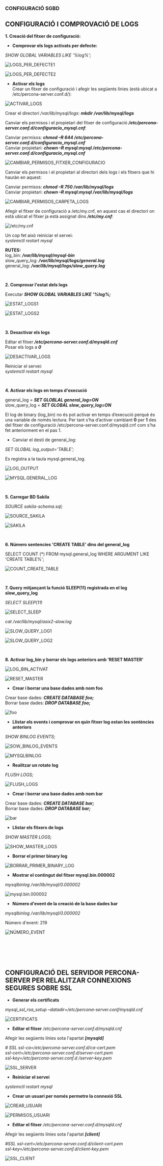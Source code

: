 ### CONFIGURACIÓ SGBD  



## CONFIGURACIÓ I COMPROVACIÓ DE LOGS

**1. Creació del fitxer de configuració:**  
* **Comprovar els logs activats per defecte:**  

*SHOW GLOBAL VARIABLES LIKE '%log%';*  

![LOGS_PER_DEFECTE1](https://github.com/ivanenriquez/BD-M02-M010/blob/master/MP10-UF2/A2/imatges/logs_activats_perdefecte.PNG)  

![LOGS_PER_DEFECTE2](https://github.com/ivanenriquez/BD-M02-M010/blob/master/MP10-UF2/A2/imatges/logs_activats_perdefecte2.PNG)  


* **Activar els logs**  
Crear un fitxer de configuració i afegir les següents línies (està ubicat a /etc/percona-server.conf.d/):  

![ACTIVAR_LOGS](https://github.com/ivanenriquez/BD-M02-M010/blob/master/MP10-UF2/A2/imatges/crear_fitxer_configuracio.PNG)  


Crear el directori */var/lib/mysql/logs*: ***mkdir /var/lib/mysql/logs***  

Canviar els permisos i el propietari del fitxer de configuració ***/etc/percona-server.conf.d/configuracio_mysql.cnf***:  

Canviar permisos: ***chmod –R 644 /etc/percona-server.conf.d/configuracio_mysql.cnf***  
Canviar propietari: ***chown –R mysql:mysql /etc/percona-server.conf.d/configuracio_mysql.cnf***  

![CAMBIAR_PERMISOS_FITXER_CONFIGURACIO](https://github.com/ivanenriquez/BD-M02-M010/blob/master/MP10-UF2/A2/imatges/permisos_fitxer_configuracio.PNG)  

Canviar els permisos i el propietari al directori dels logs i els fitxers que hi hauràn en aquest:  

Canviar permisos: ***chmod –R 750 /var/lib/mysql/logs***  
Canviar propietari: ***chown –R mysql:mysql /var/lib/mysql/logs***  

![CAMBIAR_PERMISOS_CARPETA_LOGS](https://github.com/ivanenriquez/BD-M02-M010/blob/master/MP10-UF2/A2/imatges/permisos_carpeta_logs.PNG)  

Afegir el fitxer de configuració a /etc/my.cnf, en aquest cas el directori on està ubicat el fitxer ja està assignat dins ***/etc/my.cnf***:  

![/etc/my.cnf](https://github.com/ivanenriquez/BD-M02-M010/blob/master/MP10-UF2/A2/imatges/my.cnf.PNG)  

Un cop fet això reiniciar el servei:  
*systemctl restart mysql*  


**RUTES:**  
log_bin:         ***/var/lib/mysql/mysql-bin***  
slow_query_log:  ***/var/lib/mysql/logs/general.log***  
general_log:     ***/var/lib/mysql/logs/slow_query.log***  

<br>


**2. Comprovar l'estat dels logs**  

Executar ***SHOW GLOBAL VARIABLES LIKE '%log%;***  

![ESTAT_LOGS1](https://github.com/ivanenriquez/BD-M02-M010/blob/master/MP10-UF2/A2/imatges/estat_logs.PNG) 

![ESTAT_LOGS2](https://github.com/ivanenriquez/BD-M02-M010/blob/master/MP10-UF2/A2/imatges/estat_logs2.PNG)  

<br>


**3. Desactivar els logs**  

Editar el fitxer ***/etc/percona-server.conf.d/mysqld.cnf***  
Posar els logs a ***0***  

![DESACTIVAR_LOGS](https://github.com/ivanenriquez/BD-M02-M010/blob/master/MP10-UF2/A2/imatges/desactivar_logs.PNG)  

Reiniciar el servei:  
*systemctl restart mysql*  

<br>


**4. Activar els logs en temps d'execució**  

general_log = ***SET GLOBLAL general_log=ON***  
slow_query_log = ***SET GLOBAL slow_query_log=ON***  

El log de binary (log_bin) no és pot activar en temps d’execució perquè és una variable de només lectura. Per tant s’ha d’activar cambiant **0** per **1** des del fitxer de configuració /etc/percona-server.conf.d/mysqld.cnf com s’ha fet anteriorment en el pas 1.  

* Canviar el destí de general_log:  

*SET GLOBAL log_output='TABLE';*  

Es registra a la taula mysql.general_log.  

![LOG_OUTPUT](https://github.com/ivanenriquez/BD-M02-M010/blob/master/MP10-UF2/A2/imatges/log_output.PNG)  

![MYSQL.GENERAL_LOG](https://github.com/ivanenriquez/BD-M02-M010/blob/master/MP10-UF2/A2/imatges/taula_mysql.general_log.PNG)  

<br>


**5. Carregar BD Sakila**  

*SOURCE sakila-schema.sql;*  

![SOURCE_SAKILA](https://github.com/ivanenriquez/BD-M02-M010/blob/master/MP10-UF2/A2/imatges/source1.PNG)  

![SAKILA](https://github.com/ivanenriquez/BD-M02-M010/blob/master/MP10-UF2/A2/imatges/sakila.PNG)  

<br>


**6. Número sentencies 'CREATE TABLE' dins del general_log**  

SELECT COUNT (*)
      FROM mysql.general_log
   WHERE ARGUMENT LIKE 'CREATE TABLE%';  
   
![COUNT_CREATE_TABLE](https://github.com/ivanenriquez/BD-M02-M010/blob/master/MP10-UF2/A2/imatges/COUNT_CREATE_TABLE.PNG)  

<br>


**7. Query mitjançant la funció SLEEP(11) registrada en el log slow_query_log**  

*SELECT SLEEP(11)*  

![SELECT_SLEEP](https://github.com/ivanenriquez/BD-M02-M010/blob/master/MP10-UF2/A2/imatges/select_sleep.PNG)  


*cat /var/lib/mysql/asix2-slow.log*  

![SLOW_QUERY_LOG1](https://github.com/ivanenriquez/BD-M02-M010/blob/master/MP10-UF2/A2/imatges/slow_query_log1.PNG)  

![SLOW_QUERY_LOG2](https://github.com/ivanenriquez/BD-M02-M010/blob/master/MP10-UF2/A2/imatges/slow_query_log2.PNG)  

<br>


**8. Activar log_bin y borrar els logs anteriors amb 'RESET MASTER'**  

![LOG_BIN_ACTIVAT](https://github.com/ivanenriquez/BD-M02-M010/blob/master/MP10-UF2/A2/imatges/binary_activat.PNG)  

![RESET_MASTER](https://github.com/ivanenriquez/BD-M02-M010/blob/master/MP10-UF2/A2/imatges/reset_master.PNG)  


* **Crear i borrar una base dades amb nom foo**  

Crear base dades: ***CREATE DATABASE foo;***  
Borrar base dades: ***DROP DATABASE foo;***  

![foo](https://github.com/ivanenriquez/BD-M02-M010/blob/master/MP10-UF2/A2/imatges/foo.PNG)  


* **Llistar els events i comprovar en quin fitxer log estan les sentències anteriors**  

*SHOW BINLOG EVENTS;*  

![SOW_BINLOG_EVENTS](https://github.com/ivanenriquez/BD-M02-M010/blob/master/MP10-UF2/A2/imatges/binlog_events1.PNG)  

![MYSQLBINLOG](https://github.com/ivanenriquez/BD-M02-M010/blob/master/MP10-UF2/A2/imatges/1.000001.PNG)  


* **Realitzar un rotate log**  

*FLUSH LOGS;*  

![FLUSH_LOGS](https://github.com/ivanenriquez/BD-M02-M010/blob/master/MP10-UF2/A2/imatges/flush_logs.PNG)  


* **Crear i borrar una base dades amb nom bar**  

Crear base dades: ***CREATE DATABASE bar;***  
Borrar base dades: ***DROP DATABASE bar;***  

![bar](https://github.com/ivanenriquez/BD-M02-M010/blob/master/MP10-UF2/A2/imatges/bar.PNG)  


* **Llistar els fitxers de logs**  

*SHOW MASTER LOGS;*  

![SHOW_MASTER_LOGS](https://github.com/ivanenriquez/BD-M02-M010/blob/master/MP10-UF2/A2/imatges/tots_Els__logs.PNG)  


* **Borrar el primer binary log**  

![BORRAR_PRIMER_BINARY_LOG](https://github.com/ivanenriquez/BD-M02-M010/blob/master/MP10-UF2/A2/imatges/borrar_primer_binary_log.PNG)  


* **Mostrar el contingut del fitxer mysql.bin.000002**  

*mysqlbinlog /var/lib/mysql/0.000002*  

![mysql.bin.000002](https://github.com/ivanenriquez/BD-M02-M010/blob/master/MP10-UF2/A2/imatges/000002.PNG)  


* **Número d'event de la creació de la base dades bar**  

*mysqlbinlog /var/lib/mysql/0.000002*  

Número d'event: 219  

![NÚMERO_EVENT](https://github.com/ivanenriquez/BD-M02-M010/blob/master/MP10-UF2/A2/imatges/numero_event_bd-bar.PNG)  

<br>
<br>
<br>
<br>



## CONFIGURACIÓ DEL SERVIDOR PERCONA-SERVER PER RELALITZAR CONNEXIONS SEGURES SOBRE SSL  

* **Generar els certificats**  

*mysql_ssl_rsa_setup –datadir=/etc/percona-server.conf/mysqld.cnf*  

![CERTIFICATS](https://github.com/ivanenriquez/BD-M02-M010/blob/master/MP10-UF2/A2/imatges/ssl1.PNG)  


* **Editar el fitxer** */etc/percona-server.conf.d/mysqld.cnf*  

Afegir les següents línies sota l'apartat ***[mysqld]***  

*# SSL
ssl-ca=/etc/percona-server.conf.d/ca-cert.pem  
ssl-cert=/etc/percona-server.conf.d/server-cert.pem  
ssl-key=/etc/percona-server.conf.d /server-key.pem*  

![SSL_SERVER](https://github.com/ivanenriquez/BD-M02-M010/blob/master/MP10-UF2/A2/imatges/ssl2.1.PNG)  


* **Reiniciar el servei**  

*systemctl restart mysql*  


* **Crear un usuari per només permetre la connexió SSL**  

![CREAR_USUARI](https://github.com/ivanenriquez/BD-M02-M010/blob/master/MP10-UF2/A2/imatges/ssl3.PNG)  

![PERMISOS_USUARI](https://github.com/ivanenriquez/BD-M02-M010/blob/master/MP10-UF2/A2/imatges/ssl3.2.PNG)  


* **Editar el fitxer** */etc/percona-server.conf.d/mysqld.cnf*  

Afegir les següents línies sota l'apartat ***[client]***  

*#SSL
ssl-cert=/etc/percona-server.conf.d/client-cert.pem  
ssl-key=/etc/percona-server.conf.d/client-key.pem*  

![SSL_CLIENT](https://github.com/ivanenriquez/BD-M02-M010/blob/master/MP10-UF2/A2/imatges/SSL4.2.png)  
